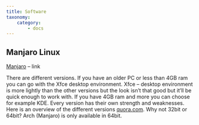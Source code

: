 ```yaml
---
title: Software
taxonomy:
    category:
        - docs
---
```


## Manjaro Linux

[Manjaro](https://manjaro.org/get-manjaro/) – link

There are different versions. If you have an older PC or less than 4GB ram you can go with the Xfce  desktop environment. Xfce – desktop environment is more lightly than the other versions but the look isn’t that good but it’ll be quick enough to work with. If you have 4GB ram and more you can choose for example KDE.
Every version has their own strength and weaknesses. Here is an overview of the different versions [quora.com](https://www.quora.com/Is-there-a-good-comparison-between-Cinnamon-Xfce-KDE-and-MATE-Which-one-should-I-choose).
Why not 32bit or 64bit? Arch (Manjaro) is only available in 64bit.